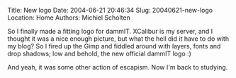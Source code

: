 Title: New logo
Date: 2004-06-21 20:46:34
Slug: 20040621-new-logo
Location: Home
Authors: Michiel Scholten

<p>So I finally made a fitting logo for dammIT. XCalibur is my server, and I thought it was a nice enough picture, but what the hell did it have to do with my blog? So I fired up the Gimp and fiddled around with layers, fonts and drop shadows; low and behold, the new official dammIT logo :)</p>
<p>And yeah, it was some other action of escapism. Now I'm back to studying.</p>